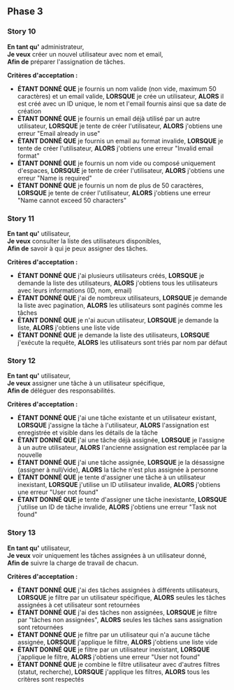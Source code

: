 ## Phase 3

### Story 10

**En tant qu'** administrateur,  
**Je veux** créer un nouvel utilisateur avec nom et email,  
**Afin de** préparer l'assignation de tâches.

**Critères d'acceptation :**
- **ÉTANT DONNÉ QUE** je fournis un nom valide (non vide, maximum 50 caractères) et un email valide, **LORSQUE** je crée un utilisateur, **ALORS** il est créé avec un ID unique, le nom et l'email fournis ainsi que sa date de création
- **ÉTANT DONNÉ QUE** je fournis un email déjà utilisé par un autre utilisateur, **LORSQUE** je tente de créer l'utilisateur, **ALORS** j'obtiens une erreur "Email already in use"
- **ÉTANT DONNÉ QUE** je fournis un email au format invalide, **LORSQUE** je tente de créer l'utilisateur, **ALORS** j'obtiens une erreur "Invalid email format"
- **ÉTANT DONNÉ QUE** je fournis un nom vide ou composé uniquement d'espaces, **LORSQUE** je tente de créer l'utilisateur, **ALORS** j'obtiens une erreur "Name is required"
- **ÉTANT DONNÉ QUE** je fournis un nom de plus de 50 caractères, **LORSQUE** je tente de créer l'utilisateur, **ALORS** j'obtiens une erreur "Name cannot exceed 50 characters"

### Story 11 

**En tant qu'** utilisateur,  
**Je veux** consulter la liste des utilisateurs disponibles,  
**Afin de** savoir à qui je peux assigner des tâches.

**Critères d'acceptation :**
- **ÉTANT DONNÉ QUE** j'ai plusieurs utilisateurs créés, **LORSQUE** je demande la liste des utilisateurs, **ALORS** j'obtiens tous les utilisateurs avec leurs informations (ID, nom, email)
- **ÉTANT DONNÉ QUE** j'ai de nombreux utilisateurs, **LORSQUE** je demande la liste avec pagination, **ALORS** les utilisateurs sont paginés comme les tâches
- **ÉTANT DONNÉ QUE** je n'ai aucun utilisateur, **LORSQUE** je demande la liste, **ALORS** j'obtiens une liste vide
- **ÉTANT DONNÉ QUE** je demande la liste des utilisateurs, **LORSQUE** j'exécute la requête, **ALORS** les utilisateurs sont triés par nom par défaut

### Story 12

**En tant qu'** utilisateur,  
**Je veux** assigner une tâche à un utilisateur spécifique,  
**Afin de** déléguer des responsabilités.

**Critères d'acceptation :**
- **ÉTANT DONNÉ QUE** j'ai une tâche existante et un utilisateur existant, **LORSQUE** j'assigne la tâche à l'utilisateur, **ALORS** l'assignation est enregistrée et visible dans les détails de la tâche
- **ÉTANT DONNÉ QUE** j'ai une tâche déjà assignée, **LORSQUE** je l'assigne à un autre utilisateur, **ALORS** l'ancienne assignation est remplacée par la nouvelle
- **ÉTANT DONNÉ QUE** j'ai une tâche assignée, **LORSQUE** je la désassigne (assigner à null/vide), **ALORS** la tâche n'est plus assignée à personne
- **ÉTANT DONNÉ QUE** je tente d'assigner une tâche à un utilisateur inexistant, **LORSQUE** j'utilise un ID utilisateur invalide, **ALORS** j'obtiens une erreur "User not found"
- **ÉTANT DONNÉ QUE** je tente d'assigner une tâche inexistante, **LORSQUE** j'utilise un ID de tâche invalide, **ALORS** j'obtiens une erreur "Task not found"

### Story 13

**En tant qu'** utilisateur,  
**Je veux** voir uniquement les tâches assignées à un utilisateur donné,  
**Afin de** suivre la charge de travail de chacun.

**Critères d'acceptation :**
- **ÉTANT DONNÉ QUE** j'ai des tâches assignées à différents utilisateurs, **LORSQUE** je filtre par un utilisateur spécifique, **ALORS** seules les tâches assignées à cet utilisateur sont retournées
- **ÉTANT DONNÉ QUE** j'ai des tâches non assignées, **LORSQUE** je filtre par "tâches non assignées", **ALORS** seules les tâches sans assignation sont retournées
- **ÉTANT DONNÉ QUE** je filtre par un utilisateur qui n'a aucune tâche assignée, **LORSQUE** j'applique le filtre, **ALORS** j'obtiens une liste vide
- **ÉTANT DONNÉ QUE** je filtre par un utilisateur inexistant, **LORSQUE** j'applique le filtre, **ALORS** j'obtiens une erreur "User not found"
- **ÉTANT DONNÉ QUE** je combine le filtre utilisateur avec d'autres filtres (statut, recherche), **LORSQUE** j'applique les filtres, **ALORS** tous les critères sont respectés
